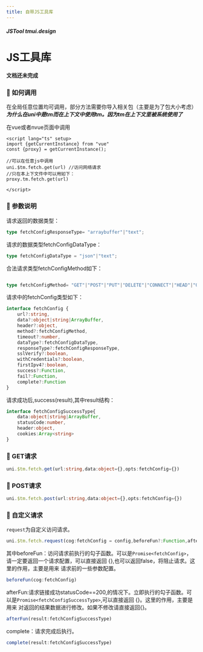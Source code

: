 ```yaml
---
title: 自带JS工具库
---
```


<dirtoc></dirtoc>

##### JSTool tmui.design

# JS工具库  <Badge type="danger" text="v3.0.5+" vertical="middle" />

**文档还未完成**

### :tada: 如何调用

在全局任意位置均可调用，部分方法需要你导入相关包（主要是为了包大小考虑）<br>
***为什么在uni中是$tm而在上下文中使用tm。因为$tm在上下文里被系统使用了***

在vue或者nvue页面中调用
```vue
<script lang="ts" setup>
import {getCurrentInstance} from "vue"
const {proxy} = getCurrentInstance();

//可以在任意js中调用
uni.$tm.fetch.get(url) //访问网络请求
//只在本上下文件中可以用如下：
proxy.tm.fetch.get(url)

</script>

```

### :tada: 参数说明
请求返回的数据类型：
```ts
type fetchConfigResponseType= "arraybuffer"|"text";
```
请求的数据类型fetchConfigDataType：
```ts
type fetchConfigDataType = "json"|"text";
```
合法请求类型fetchConfigMethod如下：
```ts

type fetchConfigMethod= "GET"|"POST"|"PUT"|"DELETE"|"CONNECT"|"HEAD"|"OPTIONS"|"TRACE";

```
请求中的fetchConfig类型如下：
```ts
interface fetchConfig {
    url?:string,
    data?:object|string|ArrayBuffer,
    header?:object,
    method?:fetchConfigMethod,
    timeout?:number,
    dataType?:fetchConfigDataType,
    responseType?:fetchConfigResponseType,
    sslVerify?:boolean,
    withCredentials?:boolean,
    firstIpv4?:boolean,
    success?:Function,
    fail?:Function,
    complete?:Function
}

```

请求成功后,success(result),其中result结构：
```ts
interface fetchConfigSuccessType{
    data:object|string|ArrayBuffer,
    statusCode:number,
    header:object,
    cookies:Array<string>
}
```

### :tada: GET请求
```ts
uni.$tm.fetch.get(url:string,data:object={},opts:fetchConfig={})

```
### :tada: POST请求
```ts
uni.$tm.fetch.post(url:string,data:object={},opts:fetchConfig={})

```
### :tada: 自定义请求
`request`为自定义访问请求。
```ts
uni.$tm.fetch.request(cog:fetchConfig = config,beforeFun?:Function,afterFun?:Function,complete?:Function)

```

其中beforeFun：访问请求前执行的勾子函数。可以是`Promise<fetchConfig>`，请一定要返回一个请求配置，可以直接返回 {},也可以返回false，将阻止请求。这里的作用，主要是用来
请求前的一些参数配置。
```ts
beforeFun(cog:fetchConfig)
```
afterFun:请求链接成功statusCode==200,的情况下。立即执行的勾子函数。可以是`Promise<fetchConfigSuccessType>`,可以直接返回 {}。这里的作用，主要是用来
对返回的结果数据进行修改。如果不修改请直接返回{}。
```ts
afterFun(result:fetchConfigSuccessType)
```
complete：请求完成后执行。
```ts
complete(result:fetchConfigSuccessType)
```


